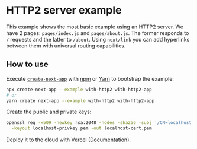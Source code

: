 # HTTP2 server example

This example shows the most basic example using an HTTP2 server. We have 2 pages: `pages/index.js` and `pages/about.js`. The former responds to `/` requests and the latter to `/about`. Using `next/link` you can add hyperlinks between them with universal routing capabilities.

## How to use

Execute [`create-next-app`](https://github.com/vercel/next.js/tree/canary/packages/create-next-app) with [npm](https://docs.npmjs.com/cli/init) or [Yarn](https://yarnpkg.com/lang/en/docs/cli/create/) to bootstrap the example:

```bash
npx create-next-app --example with-http2 with-http2-app
# or
yarn create next-app --example with-http2 with-http2-app
```

Create the public and private keys:

```bash
openssl req -x509 -newkey rsa:2048 -nodes -sha256 -subj '/CN=localhost' \
  -keyout localhost-privkey.pem -out localhost-cert.pem
```

Deploy it to the cloud with [Vercel](https://vercel.com/import?filter=next.js&utm_source=github&utm_medium=readme&utm_campaign=next-example) ([Documentation](https://nextjs.org/docs/deployment)).
